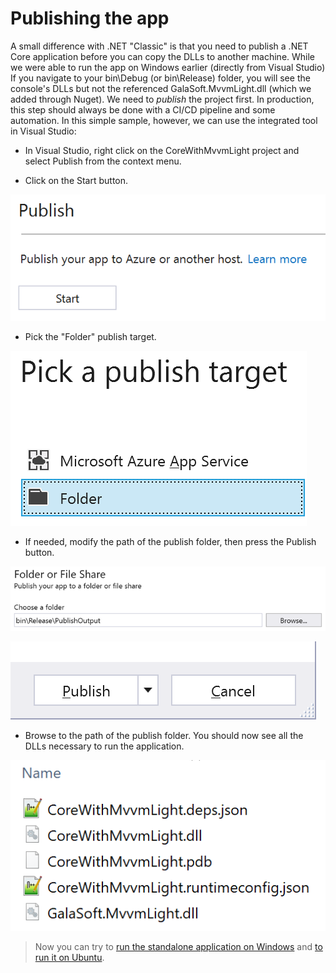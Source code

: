# Publishing the app

A small difference with .NET "Classic" is that you need to publish a .NET Core application before you can copy the DLLs to another machine. While we were able to run the app on Windows earlier (directly from Visual Studio) If you navigate to your bin\Debug (or bin\Release) folder, you will see the console's DLLs but not the referenced GalaSoft.MvvmLight.dll (which we added through Nuget). We need to *publish* the project first. In production, this step should always be done with a CI/CD pipeline and some automation. In this simple sample, however, we can use the integrated tool in Visual Studio:

- In Visual Studio, right click on the CoreWithMvvmLight project and select Publish from the context menu.

- Click on the Start button.

![Starting publish](./Img/2018-04-04_10-31-17.png)

- Pick the "Folder" publish target.

![Folder publish target](./Img/2018-04-04_10-33-26.png)

- If needed, modify the path of the publish folder, then press the Publish button.

![Path of the publish folder](./Img/2018-04-04_10-34-27.png)

![Publish button](./Img/2018-04-04_10-35-15.png)

- Browse to the path of the publish folder. You should now see all the DLLs necessary to run the application.

![Output DLLs](./Img/2018-04-04_10-37-12.png)

> Now you can try to [run the standalone application on Windows](./RunningWindows.md) and [to run it on Ubuntu](./RunningUbuntu.md).